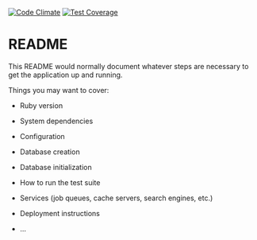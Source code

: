 [![Code Climate](https://codeclimate.com/github/Galiullinko/rails5.0-base/badges/gpa.svg)](https://codeclimate.com/github/Galiullinko/rails5.0-base)
[![Test Coverage](https://codeclimate.com/github/Galiullinko/rails5.0-base/badges/coverage.svg)](https://codeclimate.com/github/Galiullinko/rails5.0-base/coverage)

# README

This README would normally document whatever steps are necessary to get the
application up and running.

Things you may want to cover:

* Ruby version

* System dependencies

* Configuration

* Database creation

* Database initialization

* How to run the test suite

* Services (job queues, cache servers, search engines, etc.)

* Deployment instructions

* ...
